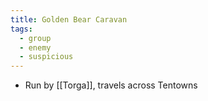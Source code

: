 ```yaml
---
title: Golden Bear Caravan
tags:
  - group
  - enemy
  - suspicious
---
```


* Run by [[Torga]], travels across Tentowns